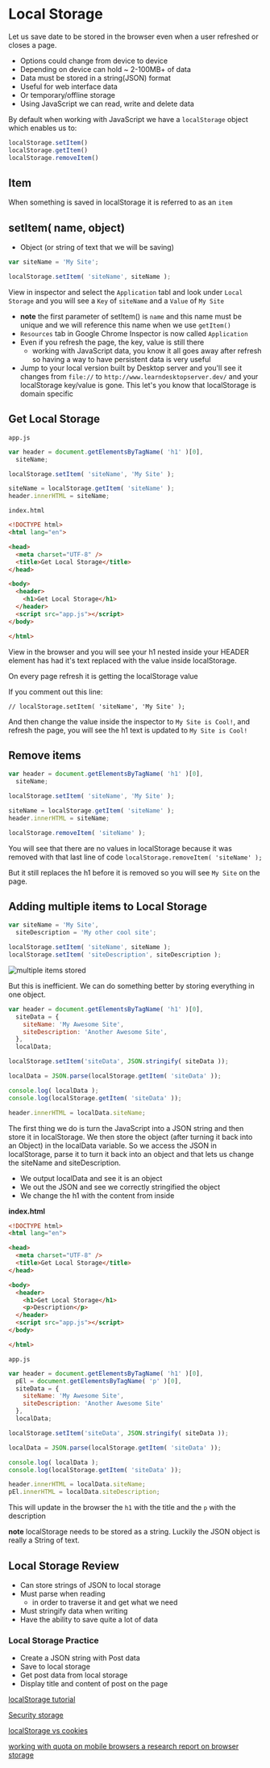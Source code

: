 # Local Storage
Let us save date to be stored in the browser even when a user refreshed or closes a page.

* Options could change from device to device
* Depending on device can hold ~ 2-100MB+ of data
* Data must be stored in a string(JSON) format
* Useful for web interface data
* Or temporary/offline storage
* Using JavaScript we can read, write and delete data

By default when working with JavaScript we have a `localStorage` object
which enables us to:

```js
localStorage.setItem()
localStorage.getItem()
localStorage.removeItem()
```

## Item
When something is saved in localStorage it is referred to as an `item`

## setItem( name, object)
* Object (or string of text that we will be saving)

```js
var siteName = 'My Site';

localStorage.setItem( 'siteName', siteName );
```

View in inspector and select the `Application` tabl and look under `Local Storage` and you will see a `Key` of `siteName` and a `Value` of `My Site`

* **note** the first parameter of setItem() is `name` and this name must be unique and we will reference this name when we use `getItem()`
* `Resources` tab in Google Chrome Inspector is now called `Application`
* Even if you refresh the page, the key, value is still there
    - working with JavaScript data, you know it all goes away after refresh so having a way to have persistent data is very useful
* Jump to your local version built by Desktop server and you'll see it changes from `file://` to `http://www.learndesktopserver.dev/` and your localStorage key/value is gone. This let's you know that localStorage is domain specific

## Get Local Storage

`app.js`

```js
var header = document.getElementsByTagName( 'h1' )[0],
  siteName;

localStorage.setItem( 'siteName', 'My Site' );

siteName = localStorage.getItem( 'siteName' );
header.innerHTML = siteName;
```

`index.html`

```html
<!DOCTYPE html>
<html lang="en">

<head>
  <meta charset="UTF-8" />
  <title>Get Local Storage</title>
</head>

<body>
  <header>
    <h1>Get Local Storage</h1>
  </header>
  <script src="app.js"></script>
</body>

</html>
```

View in the browser and you will see your h1 nested inside your HEADER element has had it's text replaced with the value inside localStorage.

On every page refresh it is getting the localStorage value

If you comment out this line:

`// localStorage.setItem( 'siteName', 'My Site' );`

And then change the value inside the inspector to `My Site is Cool!`, and refresh the page, you will see the h1 text is updated to `My Site is Cool!`

## Remove items

```js
var header = document.getElementsByTagName( 'h1' )[0],
  siteName;

localStorage.setItem( 'siteName', 'My Site' );

siteName = localStorage.getItem( 'siteName' );
header.innerHTML = siteName;

localStorage.removeItem( 'siteName' );
```

You will see that there are no values in localStorage because it was removed with that last line of code `localStorage.removeItem( 'siteName' );`

But it still replaces the h1 before it is removed so you will see `My Site` on the page.

## Adding multiple items to Local Storage

```js
var siteName = 'My Site',
  siteDescription = 'My other cool site';

localStorage.setItem( 'siteName', siteName );
localStorage.setItem( 'siteDescription', siteDescription );
```

![multiple items stored](https://i.imgur.com/ZDEYpfQ.png)

But this is inefficient. We can do something better by storing everything in one object.

```js
var header = document.getElementsByTagName( 'h1' )[0],
  siteData = {
    siteName: 'My Awesome Site',
    siteDescription: 'Another Awesome Site',
  },
  localData;

localStorage.setItem('siteData', JSON.stringify( siteData ));

localData = JSON.parse(localStorage.getItem( 'siteData' ));

console.log( localData );
console.log(localStorage.getItem( 'siteData' ));

header.innerHTML = localData.siteName;
```

The first thing we do is turn the JavaScript into a JSON string and then store it in localStorage.
We then store the object (after turning it back into an Object) in the localData variable. So we access the JSON in localStorage, parse it to turn it back into an object and that lets us change the siteName and siteDescription.

* We output localData and see it is an object
* We out the JSON and see we correctly stringified the object
* We change the h1 with the content from inside 

**index.html**

```html
<!DOCTYPE html>
<html lang="en">

<head>
  <meta charset="UTF-8" />
  <title>Get Local Storage</title>
</head>

<body>
  <header>
    <h1>Get Local Storage</h1>
    <p>Description</p>
  </header>
  <script src="app.js"></script>
</body>

</html>
```

`app.js`

```js
var header = document.getElementsByTagName( 'h1' )[0],
  pEl = document.getElementsByTagName( 'p' )[0],
  siteData = {
    siteName: 'My Awesome Site',
    siteDescription: 'Another Awesome Site'
  },
  localData;

localStorage.setItem('siteData', JSON.stringify( siteData ));

localData = JSON.parse(localStorage.getItem( 'siteData' ));

console.log( localData );
console.log(localStorage.getItem( 'siteData' ));

header.innerHTML = localData.siteName;
pEl.innerHTML = localData.siteDescription;
```

This will update in the browser the `h1` with the title and the `p` with the description

**note** localStorage needs to be stored as a string. Luckily the JSON object is really a String of text.

## Local Storage Review
* Can store strings of JSON to local storage
* Must parse when reading
    - in order to traverse it and get what we need
* Must stringify data when writing
* Have the ability to save quite a lot of data

### Local Storage Practice
* Create a JSON string with Post data
* Save to local storage
* Get post data from local storage
* Display title and content of post on the page

[localStorage tutorial](https://www.smashingmagazine.com/2010/10/local-storage-and-how-to-use-it/)

[Security storage](https://www.w3.org/TR/webstorage/#security-storage)

[localStorage vs cookies](http://stackoverflow.com/questions/3220660/local-storage-vs-cookies)

[working with quota on mobile browsers a research report on browser storage](https://www.html5rocks.com/en/tutorials/offline/quota-research/)




